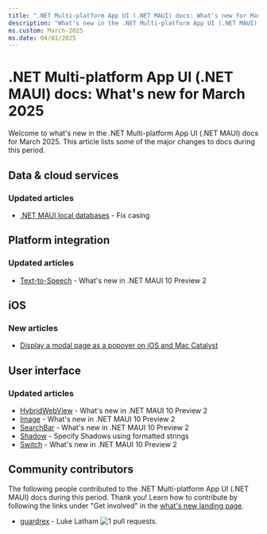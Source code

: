 ```yaml
---
title: ".NET Multi-platform App UI (.NET MAUI) docs: What's new for March 2025"
description: "What's new in the .NET Multi-platform App UI (.NET MAUI) docs for March 2025."
ms.custom: March-2025
ms.date: 04/01/2025
---
```


# .NET Multi-platform App UI (.NET MAUI) docs: What's new for March 2025

Welcome to what's new in the .NET Multi-platform App UI (.NET MAUI) docs for March 2025. This article lists some of the major changes to docs during this period.

## Data & cloud services

### Updated articles

- [.NET MAUI local databases](../data-cloud/database-sqlite.md) - Fix casing

## Platform integration

### Updated articles

- [Text-to-Speech](../platform-integration/device-media/text-to-speech.md) - What's new in .NET MAUI 10 Preview 2

## iOS

### New articles

- [Display a modal page as a popover on iOS and Mac Catalyst](../ios/platform-specifics/page-popover.md)

## User interface

### Updated articles

- [HybridWebView](../user-interface/controls/hybridwebview.md) - What's new in .NET MAUI 10 Preview 2
- [Image](../user-interface/controls/image.md) - What's new in .NET MAUI 10 Preview 2
- [SearchBar](../user-interface/controls/searchbar.md) - What's new in .NET MAUI 10 Preview 2
- [Shadow](../user-interface/shadow.md) - Specify Shadows using formatted strings
- [Switch](../user-interface/controls/switch.md) - What's new in .NET MAUI 10 Preview 2

## Community contributors

The following people contributed to the .NET Multi-platform App UI (.NET MAUI) docs during this period. Thank you! Learn how to contribute by following the links under "Get involved" in the [what's new landing page](index.yml).

- [guardrex](https://github.com/guardrex) - Luke Latham ![1 pull requests.](https://img.shields.io/badge/Merged%20Pull%20Requests-1-green)
